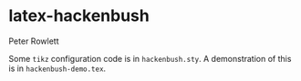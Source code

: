 # latex-hackenbush

Peter Rowlett

Some `tikz` configuration code is in `hackenbush.sty`. A demonstration of this is in `hackenbush-demo.tex`.
